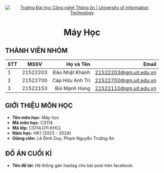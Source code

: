 <!-- Banner -->
<p align="center">
  <a href="https://www.uit.edu.vn/" title="Trường Đại học Công nghệ Thông tin" style="border: none;">
    <img src="https://i.imgur.com/WmMnSRt.png" alt="Trường Đại học Công nghệ Thông tin | University of Information Technology">
  </a>
</p>
<h1 align="center"><b>Máy Học</b></h>

## THÀNH VIÊN NHÓM

| STT |   MSSV   |    Họ và Tên    |        Email        |
| --- | :------: | --------------: | ---------------------: |
| 1   | 21522203 |  Đào Nhật Khánh | 21522203@gm.uit.edu.vn |
| 2   | 21522700 | Cáp Hữu Anh Trí | 21522700@gm.uit.edu.vn |
| 3   | 21522153 | Bùi Mạnh Hùng | 21522110@gm.uit.edu.vn |

## GIỚI THIỆU MÔN HỌC

-   **Tên môn học:** Máy học
-   **Mã môn học:** CS114
-   **Mã lớp:** CS114.O11.KHCL
-   **Năm học:** HK1 (2023 - 2024)
-   **Giảng viên**: Lê Đình Duy, Phạm Nguyễn Trường An

## ĐỒ ÁN CUỐI KÌ

-   **Tên đề tài**: Hệ thống gán hastag cho bài post trên facebook.
